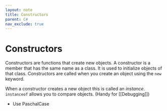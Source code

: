 ```yaml
---
layout: note
title: Constructors
parent: C#
nav_exclude: true
---
```


# Constructors
Constructors are functions that create new objects. A constructor is a member that has the same name as a class. It is used to initialize objects of that class. Constructors are called when you create an object using the `new` keyword. 

When a constructor creates a new object this is called an *instance*. `instanceof` allows you to compare objects. (Handy for [[Debugging]])

- Use PaschalCase